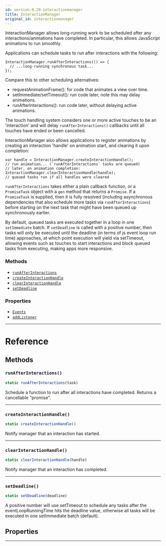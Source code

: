 ```yaml
---
id: version-0.29-interactionmanager
title: InteractionManager
original_id: interactionmanager
---
```


InteractionManager allows long-running work to be scheduled after any
interactions/animations have completed. In particular, this allows JavaScript
animations to run smoothly.

Applications can schedule tasks to run after interactions with the following:

```
InteractionManager.runAfterInteractions(() => {
  // ...long-running synchronous task...
});
```

Compare this to other scheduling alternatives:

- requestAnimationFrame(): for code that animates a view over time.
- setImmediate/setTimeout(): run code later, note this may delay animations.
- runAfterInteractions(): run code later, without delaying active animations.

The touch handling system considers one or more active touches to be an
'interaction' and will delay `runAfterInteractions()` callbacks until all
touches have ended or been cancelled.

InteractionManager also allows applications to register animations by
creating an interaction 'handle' on animation start, and clearing it upon
completion:

```
var handle = InteractionManager.createInteractionHandle();
// run animation... (`runAfterInteractions` tasks are queued)
// later, on animation completion:
InteractionManager.clearInteractionHandle(handle);
// queued tasks run if all handles were cleared
```

`runAfterInteractions` takes either a plain callback function, or a
`PromiseTask` object with a `gen` method that returns a `Promise`.  If a
`PromiseTask` is supplied, then it is fully resolved (including asynchronous
dependencies that also schedule more tasks via `runAfterInteractions`) before
starting on the next task that might have been queued up synchronously
earlier.

By default, queued tasks are executed together in a loop in one
`setImmediate` batch. If `setDeadline` is called with a positive number, then
tasks will only be executed until the deadline (in terms of js event loop run
time) approaches, at which point execution will yield via setTimeout,
allowing events such as touches to start interactions and block queued tasks
from executing, making apps more responsive.


### Methods

- [`runAfterInteractions`](interactionmanager.md#runafterinteractions)
- [`createInteractionHandle`](interactionmanager.md#createinteractionhandle)
- [`clearInteractionHandle`](interactionmanager.md#clearinteractionhandle)
- [`setDeadline`](interactionmanager.md#setdeadline)


### Properties

- [`Events`](interactionmanager.md#events)
- [`addListener`](interactionmanager.md#addlistener)




---

# Reference

## Methods

### `runAfterInteractions()`

```javascript
static runAfterInteractions(task)
```


Schedule a function to run after all interactions have completed. Returns a cancellable
"promise".




---

### `createInteractionHandle()`

```javascript
static createInteractionHandle()
```


Notify manager that an interaction has started.




---

### `clearInteractionHandle()`

```javascript
static clearInteractionHandle(handle)
```


Notify manager that an interaction has completed.




---

### `setDeadline()`

```javascript
static setDeadline(deadline)
```


A positive number will use setTimeout to schedule any tasks after the
eventLoopRunningTime hits the deadline value, otherwise all tasks will be
executed in one setImmediate batch (default).




## Properties



---



